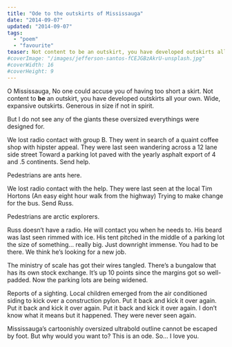 ```yaml
---
title: "Ode to the outskirts of Mississauga"
date: "2014-09-07"
updated: "2014-09-07"
tags: 
  - "poem"
  - "favourite"
teaser: Not content to be an outskirt, you have developed outskirts all your own.
#coverImage: "/images/jefferson-santos-fCEJGBzAkrU-unsplash.jpg"
#coverWidth: 16
#coverHeight: 9
---
```


O Mississauga,
No one could accuse you of having too short a skirt.
Not content to **be** an outskirt, you have developed outskirts all your own.
Wide, expansive outskirts. Generous in size if not in spirit.

But I do not see any of the giants these oversized everythings were designed for.

We lost radio contact with group B.
They went in search of a quaint coffee shop with hipster appeal.
They were last seen wandering across a 12 lane side street
Toward a parking lot paved with the yearly asphalt export of 4 and .5 continents.
Send help.

Pedestrians are ants here.

We lost radio contact with the help.
They were last seen at the local Tim Hortons
(An easy eight hour walk from the highway)
Trying to make change for the bus.
Send Russ.

Pedestrians are arctic explorers.

Russ doesn’t have a radio.
He will contact you when he needs to.
His beard was last seen rimmed with ice.
His tent pitched in the middle of a parking lot the size of something… really big. Just downright immense. You had to be there.
We think he’s looking for a new job.

The ministry of scale has got their wires tangled.
There’s a bungalow that has its own stock exchange.
It’s up 10 points since the margins got so well-padded.
Now the parking lots are being widened.

Reports of a sighting.
Local children emerged from the air conditioned siding to kick over a construction pylon.
Put it back and kick it over again.
Put it back and kick it over again.
Put it back and kick it over again.
I don’t know what it means but it happened.
They were never seen again.

Mississauga’s cartoonishly oversized ultrabold outline cannot be escaped by foot.
But why would you want to?
This is an ode.
So…
I love you.